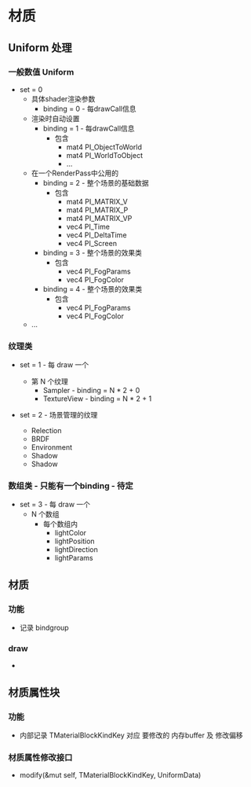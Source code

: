 # 材质

## Uniform 处理

### 一般数值 Uniform
* set = 0
  * 具体shader渲染参数
    * binding = 0 - 每drawCall信息
  * 渲染时自动设置
    * binding = 1 - 每drawCall信息
      * 包含
        * mat4 PI_ObjectToWorld
        * mat4 PI_WorldToObject
        * ...
  * 在一个RenderPass中公用的
    * binding = 2 - 整个场景的基础数据
      * 包含
        * mat4 PI_MATRIX_V
        * mat4 PI_MATRIX_P
        * mat4 PI_MATRIX_VP
        * vec4 PI_Time
        * vec4 PI_DeltaTime
        * vec4 PI_Screen
    * binding = 3 - 整个场景的效果类
      * 包含
        * vec4 PI_FogParams
        * vec4 PI_FogColor
    * binding = 4 - 整个场景的效果类
      * 包含
        * vec4 PI_FogParams
        * vec4 PI_FogColor
  * ...

### 纹理类

* set = 1 - 每 draw 一个
  * 第 N 个纹理
    * Sampler - binding = N * 2 + 0
    * TextureView - binding = N * 2 + 1

* set = 2 - 场景管理的纹理
  * Relection
  * BRDF
  * Environment
  * Shadow
  * Shadow

### 数组类 - 只能有一个binding - 待定

* set = 3 - 每 draw 一个
  * N 个数组
    * 每个数组内
      * lightColor
      * lightPosition
      * lightDirection
      * lightParams

## 材质

### 功能

* 记录 bindgroup

### draw

* 

## 材质属性块

### 功能

* 内部记录 TMaterialBlockKindKey 对应 要修改的 内存buffer 及 修改偏移

### 

### 材质属性修改接口

* modify(&mut self, TMaterialBlockKindKey, UniformData)